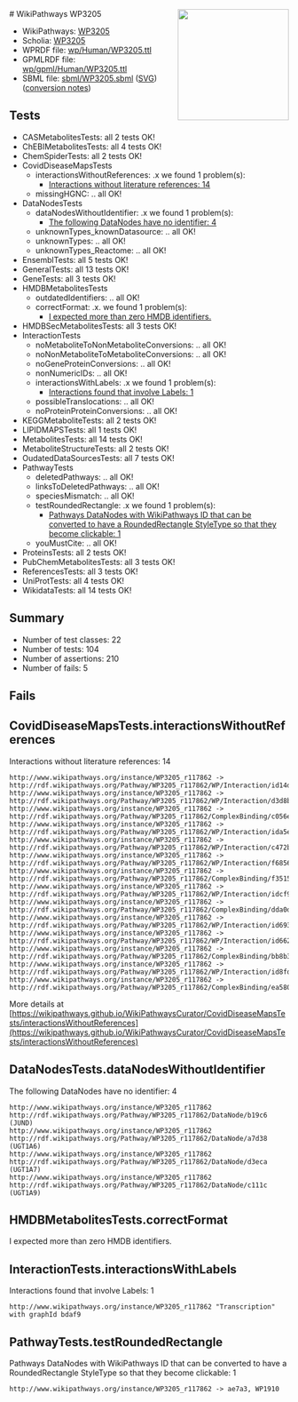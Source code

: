 <img style="float: right; width: 200px" src="../logo.png" />
# WikiPathways WP3205

* WikiPathways: [WP3205](https://identifiers.org/wikipathways:WP3205)
* Scholia: [WP3205](https://scholia.toolforge.org/wikipathways/WP3205)
* WPRDF file: [wp/Human/WP3205.ttl](../wp/Human/WP3205.ttl)
* GPMLRDF file: [wp/gpml/Human/WP3205.ttl](../wp/gpml/Human/WP3205.ttl)
* SBML file: [sbml/WP3205.sbml](../sbml/WP3205.sbml) ([SVG](../sbml/WP3205.svg)) ([conversion notes](../sbml/WP3205.txt))

## Tests
* CASMetabolitesTests: all 2 tests OK!
* ChEBIMetabolitesTests: all 4 tests OK!
* ChemSpiderTests: all 2 tests OK!
* CovidDiseaseMapsTests
    * interactionsWithoutReferences: .x we found 1 problem(s):
        * [Interactions without literature references: 14](#9701cce5)
    * missingHGNC: .. all OK!
* DataNodesTests
    * dataNodesWithoutIdentifier: .x we found 1 problem(s):
        * [The following DataNodes have no identifier: 4](#d2d32fa3)
    * unknownTypes_knownDatasource: .. all OK!
    * unknownTypes: .. all OK!
    * unknownTypes_Reactome: .. all OK!
* EnsemblTests: all 5 tests OK!
* GeneralTests: all 13 tests OK!
* GeneTests: all 3 tests OK!
* HMDBMetabolitesTests
    * outdatedIdentifiers: .. all OK!
    * correctFormat: .x. we found 1 problem(s):
        * [I expected more than zero HMDB identifiers.](#ad154c1e)
* HMDBSecMetabolitesTests: all 3 tests OK!
* InteractionTests
    * noMetaboliteToNonMetaboliteConversions: .. all OK!
    * noNonMetaboliteToMetaboliteConversions: .. all OK!
    * noGeneProteinConversions: .. all OK!
    * nonNumericIDs: .. all OK!
    * interactionsWithLabels: .x we found 1 problem(s):
        * [Interactions found that involve Labels: 1](#630d2678)
    * possibleTranslocations: .. all OK!
    * noProteinProteinConversions: .. all OK!
* KEGGMetaboliteTests: all 2 tests OK!
* LIPIDMAPSTests: all 1 tests OK!
* MetabolitesTests: all 14 tests OK!
* MetaboliteStructureTests: all 2 tests OK!
* OudatedDataSourcesTests: all 7 tests OK!
* PathwayTests
    * deletedPathways: .. all OK!
    * linksToDeletedPathways: .. all OK!
    * speciesMismatch: .. all OK!
    * testRoundedRectangle: .x we found 1 problem(s):
        * [Pathways DataNodes with WikiPathways ID that can be converted to have a RoundedRectangle StyleType so that they become clickable: 1](#9fbad3cb)
    * youMustCite: .. all OK!
* ProteinsTests: all 2 tests OK!
* PubChemMetabolitesTests: all 3 tests OK!
* ReferencesTests: all 3 tests OK!
* UniProtTests: all 4 tests OK!
* WikidataTests: all 14 tests OK!


## Summary

* Number of test classes: 22
* Number of tests: 104
* Number of assertions: 210
* Number of fails: 5

## Fails

<a name="9701cce5" />

## CovidDiseaseMapsTests.interactionsWithoutReferences

Interactions without literature references: 14
```
http://www.wikipathways.org/instance/WP3205_r117862 -> http://rdf.wikipathways.org/Pathway/WP3205_r117862/WP/Interaction/id14d4e40c
http://www.wikipathways.org/instance/WP3205_r117862 -> http://rdf.wikipathways.org/Pathway/WP3205_r117862/WP/Interaction/d3d8b
http://www.wikipathways.org/instance/WP3205_r117862 -> http://rdf.wikipathways.org/Pathway/WP3205_r117862/ComplexBinding/c056e
http://www.wikipathways.org/instance/WP3205_r117862 -> http://rdf.wikipathways.org/Pathway/WP3205_r117862/WP/Interaction/ida5e90e14
http://www.wikipathways.org/instance/WP3205_r117862 -> http://rdf.wikipathways.org/Pathway/WP3205_r117862/WP/Interaction/c472b
http://www.wikipathways.org/instance/WP3205_r117862 -> http://rdf.wikipathways.org/Pathway/WP3205_r117862/WP/Interaction/f6856
http://www.wikipathways.org/instance/WP3205_r117862 -> http://rdf.wikipathways.org/Pathway/WP3205_r117862/ComplexBinding/f3515
http://www.wikipathways.org/instance/WP3205_r117862 -> http://rdf.wikipathways.org/Pathway/WP3205_r117862/WP/Interaction/idcf99fdfc
http://www.wikipathways.org/instance/WP3205_r117862 -> http://rdf.wikipathways.org/Pathway/WP3205_r117862/ComplexBinding/dda0d
http://www.wikipathways.org/instance/WP3205_r117862 -> http://rdf.wikipathways.org/Pathway/WP3205_r117862/WP/Interaction/id6936389
http://www.wikipathways.org/instance/WP3205_r117862 -> http://rdf.wikipathways.org/Pathway/WP3205_r117862/WP/Interaction/id662a5a46
http://www.wikipathways.org/instance/WP3205_r117862 -> http://rdf.wikipathways.org/Pathway/WP3205_r117862/ComplexBinding/bb8b3
http://www.wikipathways.org/instance/WP3205_r117862 -> http://rdf.wikipathways.org/Pathway/WP3205_r117862/WP/Interaction/id8fd73907
http://www.wikipathways.org/instance/WP3205_r117862 -> http://rdf.wikipathways.org/Pathway/WP3205_r117862/ComplexBinding/ea580
```

More details at [https://wikipathways.github.io/WikiPathwaysCurator/CovidDiseaseMapsTests/interactionsWithoutReferences](https://wikipathways.github.io/WikiPathwaysCurator/CovidDiseaseMapsTests/interactionsWithoutReferences)

<a name="d2d32fa3" />

## DataNodesTests.dataNodesWithoutIdentifier

The following DataNodes have no identifier: 4
```
http://www.wikipathways.org/instance/WP3205_r117862 http://rdf.wikipathways.org/Pathway/WP3205_r117862/DataNode/b19c6 (JUND)
http://www.wikipathways.org/instance/WP3205_r117862 http://rdf.wikipathways.org/Pathway/WP3205_r117862/DataNode/a7d38 (UGT1A6)
http://www.wikipathways.org/instance/WP3205_r117862 http://rdf.wikipathways.org/Pathway/WP3205_r117862/DataNode/d3eca (UGT1A7)
http://www.wikipathways.org/instance/WP3205_r117862 http://rdf.wikipathways.org/Pathway/WP3205_r117862/DataNode/c111c (UGT1A9)
```

<a name="ad154c1e" />

## HMDBMetabolitesTests.correctFormat

I expected more than zero HMDB identifiers.
<a name="630d2678" />

## InteractionTests.interactionsWithLabels

Interactions found that involve Labels: 1
```
http://www.wikipathways.org/instance/WP3205_r117862 "Transcription" with graphId bdaf9
```

<a name="9fbad3cb" />

## PathwayTests.testRoundedRectangle

Pathways DataNodes with WikiPathways ID that can be converted to have a RoundedRectangle StyleType so that they become clickable: 1
```
http://www.wikipathways.org/instance/WP3205_r117862 -> ae7a3, WP1910
 ```

